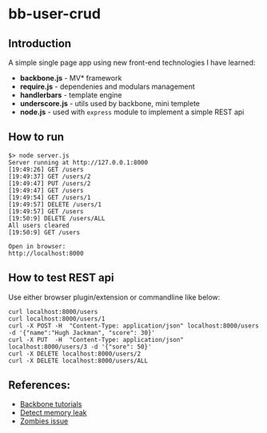 # bb-user-crud

## Introduction
A simple single page app using new front-end technologies I have learned:

- **backbone.js** - MV* framework
- **require.js** - dependenies and modulars management
- **handlerbars** - template engine
- **underscore.js** - utils used by backbone, mini templete
- **node.js** - used with `express` module to implement a simple REST api

## How to run
    $> node server.js
    Server running at http://127.0.0.1:8000
    [19:49:26] GET /users
    [19:49:37] GET /users/2
    [19:49:47] PUT /users/2
    [19:49:47] GET /users
    [19:49:54] GET /users/1
    [19:49:57] DELETE /users/1
    [19:49:57] GET /users
    [19:50:9] DELETE /users/ALL
    All users cleared
    [19:50:9] GET /users

    Open in browser:
    http://localhost:8000

## How to test REST api
Use either browser plugin/extension or commandline like below:

    curl localhost:8000/users
    curl localhost:8000/users/1
    curl -X POST -H  "Content-Type: application/json" localhost:8000/users -d '{"name":"Hugh Jackman", "score": 30}'
    curl -X PUT  -H  "Content-Type: application/json" localhost:8000/users/3 -d '{"sore": 50}'
    curl -X DELETE localhost:8000/users/2
    curl -X DELETE localhost:8000/users/ALL

## References:
- [Backbone tutorials](http://backbonetutorials.com/organizing-backbone-using-modules/)
- [Detect memory leak](http://andrewhenderson.me/tutorial/how-to-detect-backbone-memory-leaks/)
- [Zombies issue](http://lostechies.com/derickbailey/2011/09/15/zombies-run-managing-page-transitions-in-backbone-apps/)


